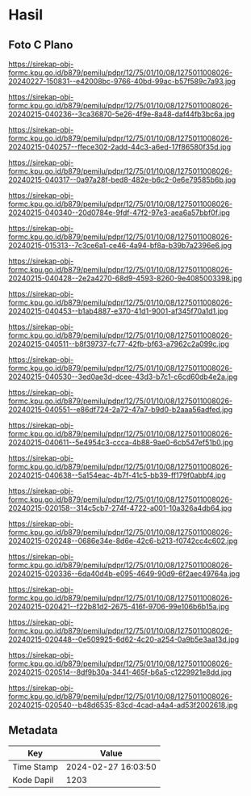 # Hasil

## Foto C Plano

https://sirekap-obj-formc.kpu.go.id/b879/pemilu/pdpr/12/75/01/10/08/1275011008026-20240227-150831--e42008bc-9766-40bd-99ac-b57f589c7a93.jpg

https://sirekap-obj-formc.kpu.go.id/b879/pemilu/pdpr/12/75/01/10/08/1275011008026-20240215-040236--3ca36870-5e26-4f9e-8a48-daf44fb3bc6a.jpg

https://sirekap-obj-formc.kpu.go.id/b879/pemilu/pdpr/12/75/01/10/08/1275011008026-20240215-040257--ffece302-2add-44c3-a6ed-17f86580f35d.jpg

https://sirekap-obj-formc.kpu.go.id/b879/pemilu/pdpr/12/75/01/10/08/1275011008026-20240215-040317--0a97a28f-bed8-482e-b6c2-0e6e79585b6b.jpg

https://sirekap-obj-formc.kpu.go.id/b879/pemilu/pdpr/12/75/01/10/08/1275011008026-20240215-040340--20d0784e-9fdf-47f2-97e3-aea6a57bbf0f.jpg

https://sirekap-obj-formc.kpu.go.id/b879/pemilu/pdpr/12/75/01/10/08/1275011008026-20240215-015313--7c3ce6a1-ce46-4a94-bf8a-b39b7a2396e6.jpg

https://sirekap-obj-formc.kpu.go.id/b879/pemilu/pdpr/12/75/01/10/08/1275011008026-20240215-040428--2e2a4270-68d9-4593-8260-9e4085003398.jpg

https://sirekap-obj-formc.kpu.go.id/b879/pemilu/pdpr/12/75/01/10/08/1275011008026-20240215-040453--b1ab4887-e370-41d1-9001-af345f70a1d1.jpg

https://sirekap-obj-formc.kpu.go.id/b879/pemilu/pdpr/12/75/01/10/08/1275011008026-20240215-040511--b8f39737-fc77-42fb-bf63-a7962c2a099c.jpg

https://sirekap-obj-formc.kpu.go.id/b879/pemilu/pdpr/12/75/01/10/08/1275011008026-20240215-040530--3ed0ae3d-dcee-43d3-b7c1-c6cd60db4e2a.jpg

https://sirekap-obj-formc.kpu.go.id/b879/pemilu/pdpr/12/75/01/10/08/1275011008026-20240215-040551--e86df724-2a72-47a7-b9d0-b2aaa56adfed.jpg

https://sirekap-obj-formc.kpu.go.id/b879/pemilu/pdpr/12/75/01/10/08/1275011008026-20240215-040611--5e4954c3-ccca-4b88-9ae0-6cb547ef51b0.jpg

https://sirekap-obj-formc.kpu.go.id/b879/pemilu/pdpr/12/75/01/10/08/1275011008026-20240215-040638--5a154eac-4b7f-41c5-bb39-ff179f0abbf4.jpg

https://sirekap-obj-formc.kpu.go.id/b879/pemilu/pdpr/12/75/01/10/08/1275011008026-20240215-020158--314c5cb7-274f-4722-a001-10a326a4db64.jpg

https://sirekap-obj-formc.kpu.go.id/b879/pemilu/pdpr/12/75/01/10/08/1275011008026-20240215-020248--0686e34e-8d6e-42c6-b213-f0742cc4c602.jpg

https://sirekap-obj-formc.kpu.go.id/b879/pemilu/pdpr/12/75/01/10/08/1275011008026-20240215-020336--6da40d4b-e095-4649-90d9-6f2aec49764a.jpg

https://sirekap-obj-formc.kpu.go.id/b879/pemilu/pdpr/12/75/01/10/08/1275011008026-20240215-020421--f22b81d2-2675-416f-9706-99e106b6b15a.jpg

https://sirekap-obj-formc.kpu.go.id/b879/pemilu/pdpr/12/75/01/10/08/1275011008026-20240215-020448--0e509925-6d62-4c20-a254-0a9b5e3aa13d.jpg

https://sirekap-obj-formc.kpu.go.id/b879/pemilu/pdpr/12/75/01/10/08/1275011008026-20240215-020514--8df9b30a-3441-465f-b6a5-c1229921e8dd.jpg

https://sirekap-obj-formc.kpu.go.id/b879/pemilu/pdpr/12/75/01/10/08/1275011008026-20240215-020540--b48d6535-83cd-4cad-a4a4-ad53f2002618.jpg


## Metadata

| Key        | Value               |
| ---------- | ------------------- |
| Time Stamp | 2024-02-27 16:03:50 |
| Kode Dapil | 1203                |




